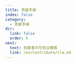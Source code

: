 ```yaml
---
title: 贡献手册
index: false
category:
  - 贡献手册
dir:
  link: false
  order: 5
next:
  text: 贡献者许可协议模板
  link: /en/Contribute/cla.md
---
```

